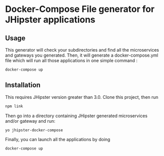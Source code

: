 # Docker-Compose File generator for JHipster applications

## Usage
This generator will check your subdirectories and find all the microservices and gateways you generated.
Then, it will generate a docker-compose.yml file which will run all those applications in one simple command :
```bash
docker-compose up
```

## Installation

This requires JHipster version greater than 3.0.
Clone this project, then run

```bash
npm link
```

Then go into a directory containing JHipster generated microservices and/or gateway and run:

```bash
yo jhipster-docker-compose
```

Finally, you can launch all the applications by doing
```bash
docker-compose up
```
